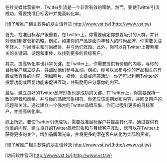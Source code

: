 在社交媒体营销中，Twitter引流是一个非常有效的策略。然而，要使Twitter引流成功，需要找准目标客户并提高转化率。

[想了解推广相关软件的朋友请登录 http://www.vst.tw](http://www.vst.tw)

首先，找准目标客户很重要。在Twitter上，你需要确定你想要吸引的人群，并针对他们制定营销策略。例如，如果你的产品是面向年轻人的时尚品牌，你需要关注年轻人、时尚博主和时尚媒体，并与他们互动。此外，你可以在Twitter上搜索相关的关键词、话题和事件，以找到更多的目标客户。

其次，提高转化率也非常关键。在Twitter上，你需要提供有价值的内容，与你的目标客户建立联系，并鼓励他们参与互动。例如，你可以发布与你的产品相关的有趣或教育性的内容，例如照片、视频、文章或问答活动。你还可以利用Twitter的投票功能或回复功能来促进互动，并鼓励用户分享你的内容。

最后，建立良好的Twitter品牌形象也是成功的关键。在Twitter上，你需要保持一致的声音和风格，并与你的品牌形象相符。你还应该定期发布内容，并回复用户的问题和关注。通过建立一个强大的Twitter品牌形象，你可以吸引更多的目标客户，并提高转化率。

综上所述，要使Twitter引流成功，需要找准目标客户并提高转化率。通过提供有价值的内容、建立良好的Twitter品牌形象和与目标客户互动，您可以在Twitter上获得更多的关注，增加品牌曝光率，并将更多的潜在客户转化为实际购买者。

[想了解推广相关软件的朋友请登录 http://www.vst.tw](http://www.vst.tw)


[访问软件官网 http://www.vst.tw](http://www.vst.tw)
